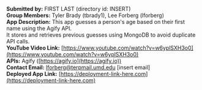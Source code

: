 **Submitted by:** FIRST LAST (directory id: INSERT)  
**Group Members:** Tyler Brady (tbrady1), Lee Forberg (lforberg)  
**App Description:** This app guesses a person's age based on their first name using the Agify API.  
It stores and retrieves previous guesses using MongoDB to avoid duplicate API calls. <br>
**YouTube Video Link:** [https://www.youtube.com/watch?v=w6yplSXH3o0](https://www.youtube.com/watch?v=w6yplSXH3o0)  
**APIs:** Agify ([https://agify.io](https://agify.io))  
**Contact Email:** lforberg@terpmail.umd.edu [insert email]  
**Deployed App Link:** [https://deployment-link-here.com](https://deployment-link-here.com)

